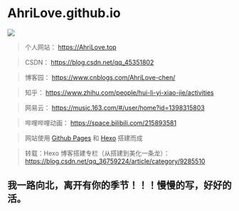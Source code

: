 # AhriLove.github.io

![](https://cdn.jsdelivr.net/gh/FioraLove/Images/D:/data/images20191207103058.png)

> 个人网站： https://AhriLove.top

> CSDN： https://blog.csdn.net/qq_45351802

> 博客园： https://www.cnblogs.com/AhriLove-chen/

> 知乎： https://www.zhihu.com/people/hui-li-yi-xiao-jie/activities

> 网易云： https://music.163.com/#/user/home?id=1398315803

> 哔哩哔哩动画： https://space.bilibili.com/215893581

> 网站使用 [Github Pages](https://pages.github.com/) 和 [Hexo](https://hexo.io/) 搭建而成

> 转载：Hexo 博客搭建专栏（从搭建到美化一条龙）：https://blog.csdn.net/qq_36759224/article/category/9285510



## 我一路向北，离开有你的季节！！！慢慢的写，好好的活。

